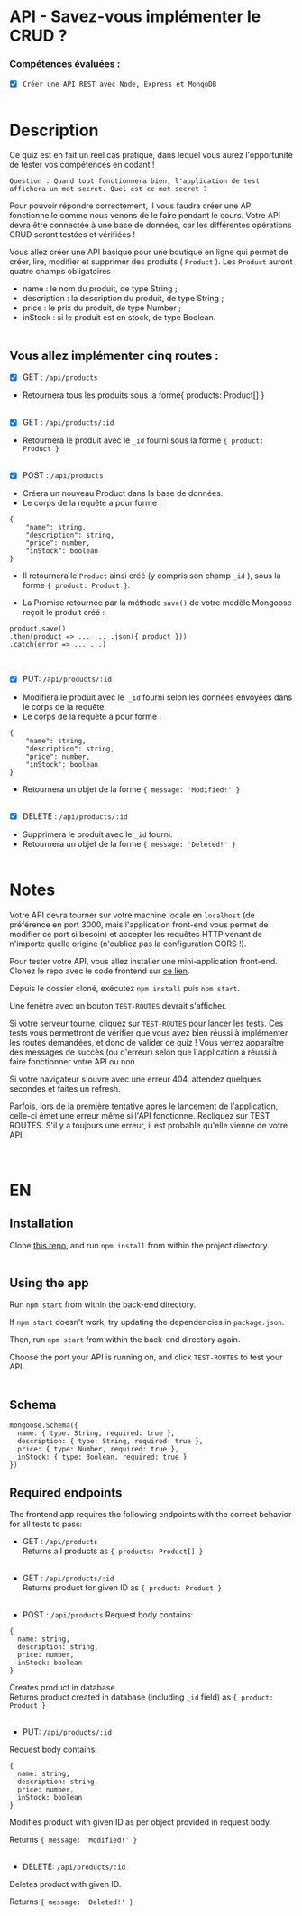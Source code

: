 # API - Savez-vous implémenter le CRUD ?

### Compétences évaluées :
- [x] `Créer une API REST avec Node, Express et MongoDB`
<br><br>

# Description

Ce quiz est en fait un réel cas pratique, dans lequel vous aurez l'opportunité de tester vos compétences en codant !

`Question : Quand tout fonctionnera bien, l'application de test affichera un mot secret. Quel est ce mot secret ?`

Pour pouvoir répondre correctement, il vous faudra créer une API fonctionnelle comme nous venons de le faire pendant le cours. Votre API devra être connectée à une base de données, car les différentes opérations CRUD seront testées et vérifiées !

Vous allez créer une API basique pour une boutique en ligne qui permet de créer, lire, modifier et supprimer des produits ( `Product` ). Les `Product` auront quatre champs obligatoires :

- name : le nom du produit, de type String ;
- description : la description du produit, de type String ;
- price : le prix du produit, de type Number ;
- inStock : si le produit est en stock, de type Boolean. <br><br>

 ## Vous allez implémenter cinq routes :

- [x] GET : `/api/products`
- Retournera tous les produits sous la forme{ products: Product[] } <br> <br>

- [x] GET : `/api/products/:id`
- Retournera le produit avec le `_id` fourni sous la forme `{ product: Product }` <br> <br>

- [x] POST : `/api/products`
- Créera un nouveau Product dans la base de données.
- Le corps de la requête a pour forme :

```
{
    "name": string,
    "description": string,
    "price": number,
    "inStock": boolean
}
```
- Il retournera le `Product` ainsi créé (y compris son champ `_id` ), sous la forme `{ product: Product }`.


- La Promise retournée par la méthode `save()` de votre modèle Mongoose reçoit le produit créé :
```
product.save()
.then(product => ... ... .json({ product }))
.catch(error => ... ...)
``` 
<br>

- [x] PUT: `/api/products/:id`
- Modifiera le produit avec le` _id` fourni selon les données envoyées dans le corps de la requête.
- Le corps de la requête a pour forme :
```
{
    "name": string,
    "description": string,
    "price": number,
    "inStock": boolean
} 
```
- Retournera un objet de la forme `{ message: 'Modified!' }`
<br><br>



- [x] DELETE : `/api/products/:id`
- Supprimera le produit avec le `_id` fourni.
- Retournera un objet de la forme `{ message: 'Deleted!' }`
<br><br>

# Notes
Votre API devra tourner sur votre machine locale en `localhost` (de préférence en port 3000, mais l'application front-end vous permet de modifier ce port si besoin) et accepter les requêtes HTTP venant de n'importe quelle origine (n'oubliez pas la configuration CORS !).

Pour tester votre API, vous allez installer une mini-application front-end. Clonez le repo avec le code frontend sur [ce lien](https://github.com/OpenClassrooms-Student-Center/fullstack-activity).

Depuis le dossier cloné, exécutez `npm install` puis `npm start`. 

Une fenêtre avec un bouton `TEST-ROUTES` devrait s'afficher.

Si votre serveur tourne, cliquez sur `TEST-ROUTES` pour lancer les tests. Ces tests vous permettront de vérifier que vous avez bien réussi à implémenter les routes demandées, et donc de valider ce quiz ! Vous verrez apparaître des messages de succès (ou d'erreur) selon que l'application a réussi à faire fonctionner votre API ou non.

Si votre navigateur s'ouvre avec une erreur 404, attendez quelques secondes et faites un refresh.

Parfois, lors de la première tentative après le lancement de l'application, celle-ci émet une erreur même si l'API fonctionne. Recliquez sur TEST ROUTES. S'il y a toujours une erreur, il est probable qu'elle vienne de votre API.
<br><br><br>
 

# EN
## Installation
Clone [this repo](https://github.com/OpenClassrooms-Student-Center/fullstack-activity), and run `npm install` from within the project directory. <br> <br>

## Using the app
Run `npm start` from within the back-end directory.

If `npm start` doesn't work, try updating the dependencies in `package.json`.

Then, run `npm start` from within the back-end directory again.

Choose the port your API is running on, and click `TEST-ROUTES` to test your API. <br> <br>

## Schema
```
mongoose.Schema({
  name: { type: String, required: true },
  description: { type: String, required: true },
  price: { type: Number, required: true },
  inStock: { type: Boolean, required: true }
})
```
## Required endpoints
The frontend app requires the following endpoints with the correct behavior for all tests to pass:
-  GET : `/api/products`<br>
Returns all products as `{ products: Product[] }`<br> <br>

- GET : `/api/products/:id`<br>
Returns product for given ID as `{ product: Product }`<br> <br>

* POST : `/api/products`
Request body contains:
```
{
  name: string,
  description: string,
  price: number,
  inStock: boolean
}
```
Creates product in database.<br>
Returns product created in database (including `_id` field) as `{ product: Product }`<br><br>
* PUT: `/api/products/:id`

Request body contains:
```
{
  name: string,
  description: string,
  price: number,
  inStock: boolean
}
```
Modifies product with given ID as per object provided in request body.

Returns `{ message: 'Modified!' }`<br><br>
* DELETE: `/api/products/:id`

Deletes product with given ID.

Returns `{ message: 'Deleted!' }`
